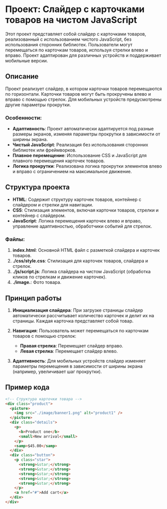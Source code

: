 # Проект: Слайдер с карточками товаров на чистом JavaScript

Этот проект представляет собой слайдер с карточками товаров, реализованный с использованием чистого JavaScript, без использования сторонних библиотек. Пользователи могут перемещаться по карточкам товаров, используя стрелки влево и вправо. Проект адаптирован для различных устройств и поддерживает мобильные версии.

## Описание

Проект реализует слайдер, в котором карточки товаров перемещаются по горизонтали. Карточки товаров могут быть прокручены влево и вправо с помощью стрелок. Для мобильных устройств предусмотрены другие параметры прокрутки.

### Особенности:

- **Адаптивность**: Проект автоматически адаптируется под разные размеры экранов, изменяя параметры прокрутки в зависимости от ширины экрана.
- **Чистый JavaScript**: Реализация без использования сторонних библиотек или фреймворков.
- **Плавное перемещение**: Использование CSS и JavaScript для плавного перемещения карточек товаров.
- **Логика прокрутки**: Реализована логика прокрутки элементов влево и вправо с ограничением на максимальное движение.

## Структура проекта

- **HTML**: Содержит структуру карточек товаров, контейнер с слайдером и стрелки для навигации.
- **CSS**: Стилизация элементов, включая карточки товаров, стрелки и контейнер с слайдером.
- **JavaScript**: Логика перемещения карточек влево и вправо, управление адаптивностью, обработчики событий для стрелок.

### Файлы:

1. **index.html**: Основной HTML файл с разметкой слайдера и карточек товаров.
2. **./css/style.css**: Стилизация для карточек товаров, слайдера и стрелок.
3. **./js/script.js**: Логика слайдера на чистом JavaScript (обработка кликов по стрелкам и движение карточек).
4. **./image.**: Фото товара.

## Принцип работы

1. **Инициализация слайдера**: При загрузке страницы слайдер автоматически рассчитывает количество карточек и делит их на страницы. Каждая карточка представляет собой товар.
   
2. **Навигация**: Пользователь может перемещаться по карточкам товаров с помощью стрелок:
    - **Правая стрелка**: Перемещает слайдер вправо.
    - **Левая стрелка**: Перемещает слайдер влево.
   
3. **Адаптивность**: Для мобильных устройств слайдер изменяет параметры перемещения в зависимости от ширины экрана (например, увеличивает шаг прокрутки).

## Пример кода

```html
<!-- Структура карточки товара -->
<div class="product">
  <picture>
    <img src="./image/banner1.png" alt="product1" />
  </picture>
  <div class="details">
    <p>
      <b>Product one</b>
      <small>New arrival</small>
    </p>
    <samp>$45.00</samp>
  </div>
  <div class="button">
    <p class="star">
      <strong>&star;</strong>
      <strong>&star;</strong>
      <strong>&star;</strong>
      <strong>&star;</strong>
      <strong>&star;</strong>
    </p>
    <a href="#">Add cart</a>
  </div>
</div>
